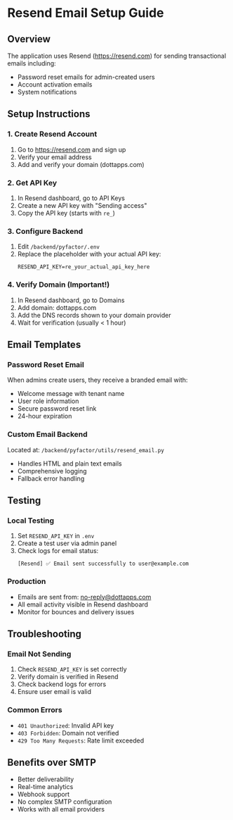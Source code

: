 # Resend Email Setup Guide

## Overview
The application uses Resend (https://resend.com) for sending transactional emails including:
- Password reset emails for admin-created users
- Account activation emails
- System notifications

## Setup Instructions

### 1. Create Resend Account
1. Go to https://resend.com and sign up
2. Verify your email address
3. Add and verify your domain (dottapps.com)

### 2. Get API Key
1. In Resend dashboard, go to API Keys
2. Create a new API key with "Sending access"
3. Copy the API key (starts with `re_`)

### 3. Configure Backend
1. Edit `/backend/pyfactor/.env`
2. Replace the placeholder with your actual API key:
   ```
   RESEND_API_KEY=re_your_actual_api_key_here
   ```

### 4. Verify Domain (Important!)
1. In Resend dashboard, go to Domains
2. Add domain: dottapps.com
3. Add the DNS records shown to your domain provider
4. Wait for verification (usually < 1 hour)

## Email Templates

### Password Reset Email
When admins create users, they receive a branded email with:
- Welcome message with tenant name
- User role information
- Secure password reset link
- 24-hour expiration

### Custom Email Backend
Located at: `/backend/pyfactor/utils/resend_email.py`
- Handles HTML and plain text emails
- Comprehensive logging
- Fallback error handling

## Testing

### Local Testing
1. Set `RESEND_API_KEY` in `.env`
2. Create a test user via admin panel
3. Check logs for email status:
   ```
   [Resend] ✅ Email sent successfully to user@example.com
   ```

### Production
- Emails are sent from: no-reply@dottapps.com
- All email activity visible in Resend dashboard
- Monitor for bounces and delivery issues

## Troubleshooting

### Email Not Sending
1. Check `RESEND_API_KEY` is set correctly
2. Verify domain is verified in Resend
3. Check backend logs for errors
4. Ensure user email is valid

### Common Errors
- `401 Unauthorized`: Invalid API key
- `403 Forbidden`: Domain not verified
- `429 Too Many Requests`: Rate limit exceeded

## Benefits over SMTP
- Better deliverability
- Real-time analytics
- Webhook support
- No complex SMTP configuration
- Works with all email providers